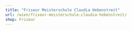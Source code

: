 ```yaml
---
title: "Friseur Meisterschule Claudia Hebenstreit"
url: /wien/friseur-meisterschule-claudia-hebenstreit/
shop: Friseur
---
```

